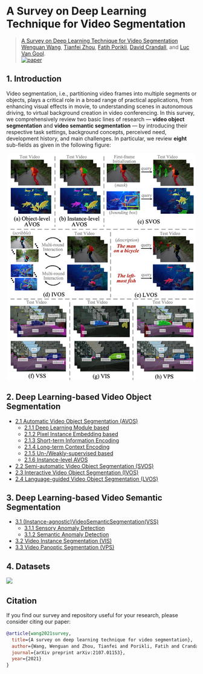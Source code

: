 # A Survey on Deep Learning Technique for Video Segmentation

> [A Survey on Deep Learning Technique for Video Segmentation](https://arxiv.org/abs/2107.01153) <br>
> [Wenguan Wang](https://sites.google.com/view/wenguanwang), [Tianfei Zhou](https://www.tfzhou.com/), [Fatih Porikli](http://www.porikli.com/), [David Crandall](https://homes.luddy.indiana.edu/djcran/), and [Luc Van Gool](https://scholar.google.com/citations?user=TwMib_QAAAAJ). <br>
> [![paper](https://img.shields.io/badge/Paper-arxiv-b31b1b)](https://arxiv.org/abs/2107.01153)

## 1. Introduction
Video segmentation, i.e., partitioning video frames into multiple segments or objects, plays a critical role in a broad range of practical applications, from enhancing visual effects in movie, to understanding scenes in autonomous driving, to virtual background creation in video conferencing. In this survey, we comprehensively review two basic lines of research — **video object segmentation** and **video semantic segmentation** — by introducing their respective task settings, background concepts, perceived need, development history, and main challenges. In particular, we review **eight** sub-fields as given in the following figure:

<p align="center">
  <img src="overview.png" width="500">
</p>


## 2. Deep Learning-based Video Object Segmentation

- [2.1 Automatic Video Object Segmentation (AVOS)]()
  - [2.1.1 Deep Learning Module based]()
  - [2.1.2 Pixel Instance Embedding based]()
  - [2.1.3  Short-term Information Encoding]()
  - [2.1.4  Long-term Context Encoding]()
  - [2.1.5  Un-/Weakly-supervised based]()
  - [2.1.6  Instance-level AVOS]()
- [2.2 Semi-automatic Video Object Segmentation (SVOS)]()
- [2.3 Interactive Video Object Segmentation (IVOS)]()
- [2.4 Language-guided Video Object Segmentation (LVOS)]()

## 3. Deep Learning-based Video Semantic Segmentation
- [3.1 (Instance-agnostic)VideoSemanticSegmentation(VSS)]()
  - [3.1.1 Sensory Anomaly Detection]()
  - [3.1.2 Semantic Anomaly Detection]()
- [3.2 Video Instance Segmentation (VIS)]()
- [3.3 Video Panoptic Segmentation (VPS)]()

## 4. Datasets
![](dataset.png)

## Citation

If you find our survey and repository useful for your research, please consider citing our paper:
```bibtex
@article{wang2021survey,
  title={A survey on deep learning technique for video segmentation},
  author={Wang, Wenguan and Zhou, Tianfei and Porikli, Fatih and Crandall, David and Van Gool, Luc},
  journal={arXiv preprint arXiv:2107.01153},
  year={2021}
}
```
